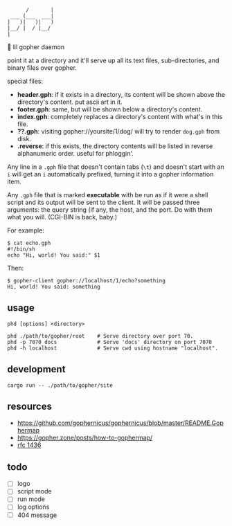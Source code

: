 ```
      /       |
 ___ (___  ___|
|   )|   )|   )
|__/ |  / |__/
|
```

🐀 lil gopher daemon

point it at a directory and it'll serve up all its text files, sub-directories, and binary files over gopher.

special files:

- **header.gph**: if it exists in a directory, its content will be shown above the directory's content. put ascii art in it.
- **footer.gph**: same, but will be shown below a directory's content.
- **index.gph**: completely replaces a directory's content with what's in this file.
- **??.gph**: visiting gopher://yoursite/1/dog/ will try to render `dog.gph` from disk.
- **.reverse**: if this exists, the directory contents will be listed in reverse alphanumeric order. useful for phloggin'.

Any line in a `.gph` file that doesn't contain tabs (`\t`) and doesn't start with an `i` will get an `i` automatically prefixed, turning it into a gopher information item. 

Any `.gph` file that is marked **executable** with be run as if it were a shell script and its output will be sent to the client. It will be passed three arguments: the query string (if any, the host, and the port. Do with them what you will. (CGI-BIN is back, baby.)

For example:

    $ cat echo.gph
    #!/bin/sh
    echo "Hi, world! You said:" $1

Then:

    $ gopher-client gopher://localhost/1/echo?something
    Hi, world! You said: something

## usage

    phd [options] <directory>

    phd ./path/to/gopher/root    # Serve directory over port 70.
    phd -p 7070 docs             # Serve 'docs' directory on port 7070
    phd -h localhost             # Serve cwd using hostname "localhost".

## development

    cargo run -- ./path/to/gopher/site

## resources

- https://github.com/gophernicus/gophernicus/blob/master/README.Gophermap
- https://gopher.zone/posts/how-to-gophermap/
- [rfc 1436](https://tools.ietf.org/html/rfc1436)

## todo

- [ ] logo
- [ ] script mode
- [ ] run mode
- [ ] log options
- [ ] 404 message
